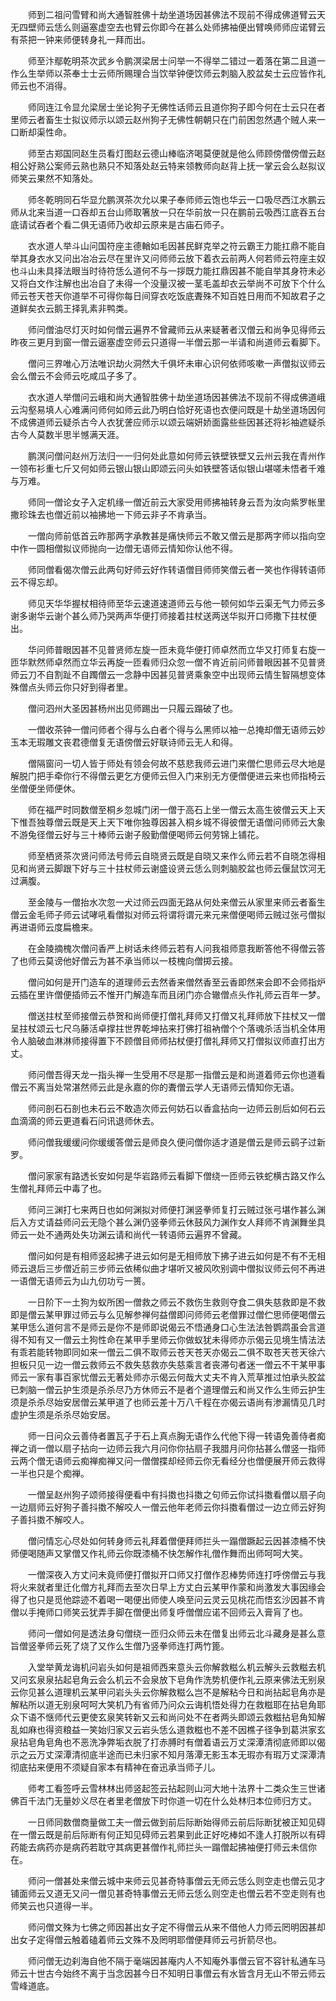 <!-- { "loadSidebar": true } -->
　　师到二祖问雪臂和尚大通智胜佛十劫坐道场因甚佛法不现前不得成佛道臂云天无四壁师云恁么则逼塞虚空去也臂云你即今在甚么处师拂袖便出臂唤师师应诺臂云有茶把一钟来师便转身礼一拜而出。

　　师至汴鄢乾明茶次武乡令鹏溟梁居士问举一不得举二错过一着落在第二且道一作么生举师以茶奉士士云师所赐理合当饮举钟便饮师云刺脑入胶盆矣士云应皆作礼师云也不消得。

　　师同连江令显允梁居士坐论狗子无佛性话师云且道你狗子即今何在士云只在者里师云者畜生士拟议师示以颂云赵州狗子无佛性朝朝只在门前困忽然遇个贼人来一口断却渠性命。

　　师至古郑国同赵生员看灯图赵云德山棒临济喝莫便就是他么师顾傍僧傍僧云赵相公好熟公案师云熟也熟只不知落处赵云特来领教师向赵背上抚一掌云会么赵拟议师笑云果然不知落处。

　　师冬乾明同石华显允鹏溟茶次允以果子奉师师云饱也华云一口吸尽西江水鹏云师从北来当道一口吞却五台山师取箸放一只在华前放一只在鹏前云吸西江底吞五台底请试吞者个看二俱无语师乃收却云原来是古庙石师子。

　　衣水道人举斗山问国符座主德輶如毛因甚民鲜克举之符云霸王力能扛鼎不能自举其身衣水又问出冶冶云尽在里许又问师师云放下着衣云前两人何若师云符座主奴也斗山未具择法眼当时待符恁么道何不与一拶既力能扛鼎因甚不能自举其身符未必又将白文作注解也出冶自了未得一个没量汉被一茎毛盖却衣云举尚不可放下个什么师云苍天苍天你道举不可得你每日间穿衣吃饭底聻殊不知百姓日用而不知故君子之道鲜矣衣云鹅王择乳素非鸭类。

　　师问僧油尽灯灭时如何僧云遍界不曾藏师云从来疑著者汉僧云和尚争见得师云昨夜三更月到窗一僧云逼塞虚空师云只道得一半僧云那一半请和尚道师云看脚下。

　　僧问三界唯心万法唯识劫火洞然大千俱坏未审心识何依师咳嗽一声僧拟议师云会么僧云不会师云吃咸瓜子多了。

　　衣水道人举僧问云峨和尚大通智胜佛十劫坐道场因甚佛法不现前不得成佛道峨云沟壑易填人心难满问师何如师云此乃明白恰好死语也衣便问既是十劫坐道场因何不成佛道师云疑杀古今人衣犹詟应师示以颂云端妍娇面露些些因甚还将衫袖遮疑杀古今人莫数半思半憾满天涯。

　　鹏溟问僧问赵州万法归一一归何处此意如何师云铁壁铁壁又云州云我在青州作一领布衫重七斤又何如师云银山银山即颂云问头如铁壁答话似银山堪嗟未悟者千难与万难。

　　师同一僧论女子入定机缘一僧近前云大家受用师拂袖转身云吾为汝向紫罗帐里撒珍珠去也僧近前以袖拂地一下师云非子不肯承当。

　　一僧向师前低首云昨那两字承教甚是痛快师云不敢又僧云是那两字师以指向空中作一圆相僧拟议师抛向一边僧无语师云情知你认他不得。

　　师同僧看偈次僧云此两句好师云好作转语僧目师师笑僧云者一笑也作得转语师云不得忘却。

　　师见天华华握杖相待师至华云速道速道师云与他一顿何如华云渠无气力师云多谢多谢华云谢个甚么师乃哭两声华便打师接着拄杖送两送华拟开口师撒下拄杖便出。

　　华问师普眼因甚不见普贤师左旋一匝未竟华便打师卓然而立华又打师复右旋一匝华默然师卓然而立华云再旋一匝看师归众忽一僧不肯近前问师普眼因甚不见普贤师云刀不自割趾不自躅僧云一念静中因甚见普贤乘象空中出现师云情生智隔想变体殊僧点头师云你只好到得者里。

　　僧问泗州大圣因甚杨州出见师踢出一只履云蹋破了也。

　　一僧收茶钟一僧问师者个得与么白者个得与么黑师以袖一总掩却僧无语师云妙玉本无瑕雕文丧君德僧复无语傍僧云好联诗师云无人和得。

　　僧隔窗问一切人皆于师处有领会何故不慈悲我师云进门来僧伫思师云尽大地是解脱门把手牵你行不得僧云更乞方便师云但入门来别无方便僧便进云来也师指椅云坐僧便坐师便休。

　　师在福严时同数僧至桐乡忽城门闭一僧于高石上坐一僧云太高生彼僧云天上天下惟吾独尊僧云既是天上天下唯你独尊因甚入桐乡城不得彼僧无语僧问师师云大象不游兔径僧云好与三十棒师云谢子殷勤僧便喝师云何劳锦上铺花。

　　师至栖贤茶次贤问师法号师云自晓贤云既是自晓又来作么师云若不自晓怎得相见和尚贤云脚跟下好与三十拄杖师云谢盛设贤云恁么则刺脑胶盆也师云偃鼠饮河无过满腹。

　　至金陵与一僧抬水次忽一犬过师云四面无路从何处来僧云从家里来师云者畜生僧云金毛师子师云试哮吼看僧拟对师云将谓将谓元来元来僧便喝师云贼过张弓僧拟再进语师云度扁檐来。

　　在金陵摘槐次僧问香严上树话未终师云若有人问我祖师意我断答他不得僧云答了也师云莫谤他好僧云为甚不承当师以一枝槐向僧掷云接。

　　僧问如何是开门造车的道理师云去然香来僧然香至云香即然来会即不会师指炉云插在里许僧便插师云不惟开门解造车而且闭门亦合辙僧点头作礼师云百年一梦。

　　僧送拄杖至师接僧云恭贺和尚师便打僧礼拜师又打僧又礼拜师放下拄杖又一僧呈拄杖颂云七尺乌藤活卓撑拄世界乾坤拈来打佛打祖衲僧个个落魂杀活当机全体用令人脑破血淋淋师接得置下不顾僧目师师拈杖便打僧礼拜师又打僧拟议师直打出方丈。

　　师问僧吾得天龙一指头禅一生受用不尽是那一指僧云是和尚道着师云你也道看僧云不离当处常湛然师云此是永嘉的你的聻僧云学人无语师云情知你无语。

　　师问剖石石剖也未石云不敢造次师云何妨石以香盒拈向一边师云剖后如何石云血滴滴的师云更道看石问讯退师休去。

　　师问僧我缓缓问你缓缓答僧云是师良久便问僧你适才道是僧云是师云鹞子过新罗。

　　僧问家家有路透长安如何是华岩路师云看脚下僧绕一匝师云铁蛇横古路又作么生僧礼拜师云中毒了也。

　　师问三渊打七来两日也如何渊拟对师便打渊竖拳师复打云贼过张弓堪作甚么渊后入方丈请益师问云无隐个甚么渊仍竖拳师云休鼓风力渊作女人拜师不肯渊舞坐具师云一处不通两处失功渊云请和尚代一转语师云遍界不曾藏。

　　僧问如何是有相师竖起拂子进云如何是无相师放下拂子进云如何是不有不无相师云退后三步僧近前三步师云依稀似曲才堪听又被风吹别调中僧拟议师云何不再进一语僧无语师云为山九仞功亏一篑。

　　一日阶下一土狗为蚁所困一僧救之师云不救伤生救则夺食二俱失慈救即是不救即是僧云某甲罪过师云与么见解参禅何益僧即问师师云老僧罪过僧伫思师便喝僧云某甲恁么道何言不是师云是你不是师即说偈云不悟通身口心生法法咎鹦鹉虽会言道得不知有又一僧云土狗性命在某甲手里师云你做蚁犹未得师亦示偈云见境生情法法有乖若能转物即同如来一僧云二俱不取师云苍天苍天亦偈云二俱不取苍天苍天徐六担板只见一边一僧云救师云不救失慈救亦失慈乘言者丧滞句者迷一僧云不干某甲事师云一家有事百家忧僧云无著处师亦示偈云何哉大丈夫不肯入荒草推过怕承头胶盆已刺脑一僧云护生须是杀杀尽乃方休师云不是者个道理僧云和尚又作么生师云护生须是杀杀尽始安居僧云某甲道了也师云差十万八千程在亦偈云语尚有渗漏情见几时虚护生须是杀杀尽始安居。

　　师一日问众云善侍者置瓦子于石上真点胸无语作么代他下得一转语免善侍者痴禅之诮一僧以扇子拈向一边师云我六月问你你拈扇子我腊月问你拈甚么僧竖一指师云两个僧无语师云痴禅痴禅又问一僧僧揲却经师云你无看经分也僧便展开师云救得一半也只是个痴禅。

　　一僧呈赵州狗子颂师接得便看中有抖擞也抖擞之句师云你试抖擞看僧以扇子向一边扇师云好狗子善抖擞不解咬人一僧云他年老师云你抖擞看僧过一边立师云好狗子善抖擞不解咬人。

　　僧问情忘心尽处如何转身师云礼拜着僧便拜师拦头一蹋僧蹶起云因甚漆桶不快师便喝随声又掌僧又作礼师云你既漆桶不快怎解作礼僧作舞而出师呵呵大笑。

　　一僧深夜入方丈问未竟师便打僧拟开口师又打僧作忍棒势师连打呼傍僧云与我将火来就者里迁化僧方礼拜而去至次日早上方丈白云某甲作蒙和尚激发大事因缘会得了也只是觅他踪迹不着喝一喝便出师使人唤至问云灵云见桃花而悟玄沙因甚不肯僧以手掩师口师笑云犹弄手脚在僧便出师复呼僧僧应诺不回师云入膏肓了也。

　　师问一僧如何是透法身句僧绕一匝归众师云未在僧复出师云北斗藏身是甚么意旨僧竖拳师云死了烧了又作么生僧乃竖拳师连打两竹篦。

　　入堂举黄龙诲机问岩头如何是祖师西来意头云你解救糍么机云解头云救糍去机又问玄泉泉拈起皂角云会么机云不会泉放下皂角作洗势机便作礼云原来佛法无别泉云你见甚么道理机云某甲问岩头头云你解救糍么岂不是解粘今日和尚拈起皂角亦是解粘所以道无别泉呵呵大笑机乃有省师乃问众云诲机悟处得力在救糍耶在拈皂角耶众下语不惬师代云更使玄泉笑转新又云和尚问处不在者两头即颂云救糍拈皂角知解乱如麻也得资粮益一笑始归家又云岩头恁么道救糍也不差不因樵子径争到葛洪家玄泉拈皂角皂角也不恶洗净弊垢衣脱了打赤膊时有僧着语云万丈深潭清彻底师即以偈示之云万丈深潭清彻底半途而已未归家不知月落潭无影玉本无瑕亦有瑕万丈深潭清彻底拈来便用不须疑自家本有精神在奋迅承当师子儿。

　　师考工看签呼云雪林林出师竖起签云拈起则山河大地十法界十二类众生三世诸佛百千法门无量妙义尽在者里老僧放下时你道一切在什么处林归本位师归方丈。

　　一日师同数僧商量做工夫一僧云做到前后际断始得师云前后际断犹被正知见碍在一僧云既是前后际断有何正知见碍师云若果到此正好吃棒如不逢人打脱所以有碍药能去病药亦是病药若耽守其病更甚僧作礼师拦头一蹋僧起拂袖便打师云未信你在。

　　师问一僧甚处来僧云城中来师云见甚奇特事僧云无师云恁么则空走也僧云见才铺面师云又道无又问一僧见甚奇特事僧云无师云恁么则空走也僧云若不空走则有也师笑云也只道得一半。

　　师问僧文殊为七佛之师因甚出女子定不得僧云从来不借他人力师云罔明因甚却出女子定得僧云触着磕着师云文殊不及罔明耶僧便拜师云弓折箭尽也。

　　师问僧无边刹海自他不隔于毫端因甚庵内人不知庵外事僧云官不容针私通车马师云十世古今始终不离于当念因甚今日不知明日事僧云有水皆含月无山不带云师云雪峰道底。

